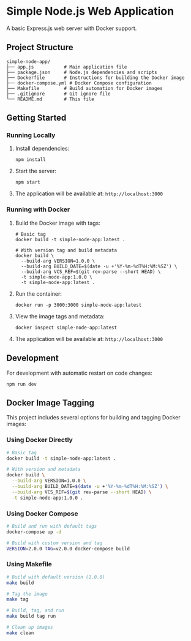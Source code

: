 # Simple Node.js Web Application

A basic Express.js web server with Docker support.

## Project Structure

```
simple-node-app/
├── app.js           # Main application file
├── package.json     # Node.js dependencies and scripts
├── Dockerfile       # Instructions for building the Docker image
├── docker-compose.yml # Docker Compose configuration
├── Makefile         # Build automation for Docker images
├── .gitignore       # Git ignore file
└── README.md        # This file
```

## Getting Started

### Running Locally

1. Install dependencies:
   ```
   npm install
   ```

2. Start the server:
   ```
   npm start
   ```

3. The application will be available at: `http://localhost:3000`

### Running with Docker

1. Build the Docker image with tags:
   ```
   # Basic tag
   docker build -t simple-node-app:latest .
   
   # With version tag and build metadata
   docker build \
     --build-arg VERSION=1.0.0 \
     --build-arg BUILD_DATE=$(date -u +'%Y-%m-%dT%H:%M:%SZ') \
     --build-arg VCS_REF=$(git rev-parse --short HEAD) \
     -t simple-node-app:1.0.0 \
     -t simple-node-app:latest .
   ```

2. Run the container:
   ```
   docker run -p 3000:3000 simple-node-app:latest
   ```
   
3. View the image tags and metadata:
   ```
   docker inspect simple-node-app:latest
   ```

3. The application will be available at: `http://localhost:3000`

## Development

For development with automatic restart on code changes:

```
npm run dev
```

## Docker Image Tagging

This project includes several options for building and tagging Docker images:

### Using Docker Directly

```bash
# Basic tag
docker build -t simple-node-app:latest .

# With version and metadata
docker build \
  --build-arg VERSION=1.0.0 \
  --build-arg BUILD_DATE=$(date -u +'%Y-%m-%dT%H:%M:%SZ') \
  --build-arg VCS_REF=$(git rev-parse --short HEAD) \
  -t simple-node-app:1.0.0 .
```

### Using Docker Compose

```bash
# Build and run with default tags
docker-compose up -d

# Build with custom version and tag
VERSION=2.0.0 TAG=v2.0.0 docker-compose build
```

### Using Makefile

```bash
# Build with default version (1.0.0)
make build

# Tag the image
make tag

# Build, tag, and run
make build tag run

# Clean up images
make clean
```